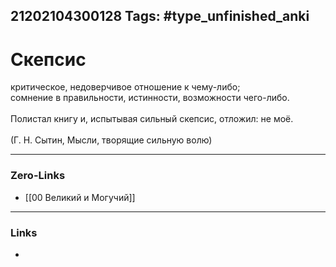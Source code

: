 21202104300128
Tags: #type_unfinished_anki
---
# Скепсис

критическое, недоверчивое отношение к чему-либо;<br>сомнение в правильности, истинности, возможности чего-либо.<br><br>Полистал книгу и, испытывая сильный скепсис, отложил: не моё.<br><br>(Г. Н. Сытин, Мысли, творящие сильную волю)

---
### Zero-Links
- [[00 Великий и Могучий]]
---
### Links
-